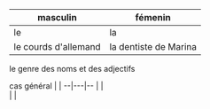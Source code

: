 
masculin  |  fémenin
--|--
le  | la
le courds d'allemand  |  la dentiste de Marina

le genre des noms et des adjectifs

cas général  |   |
--|---|--
  |   |  
  |   |
